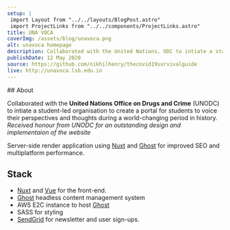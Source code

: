 ```yaml
---
setup: |
 import Layout from "../../layouts/BlogPost.astro"
 import ProjectLinks from "../../components/ProjectLinks.astro"
title: UNA VOCA
coverImg: /assets/blog/unavoca.png
alt: unavoca homepage
description: Collaborated with the United Nations, ODC to intiate a student-led organisation to promote information and perspectives of students during the COVID-19 pandemic. 
publishDate: 12 May 2020
source: https://github.com/nikhilhenry/thecovid19survivalguide
live: http://unavoca.lsb.edu.in
---
```

<div class="not-prose">
<ProjectLinks source={frontmatter.source} live={frontmatter.live}></ProjectLinks>
</div>
## About

Collaborated with the **United Nations Office on Drugs and Crime** (UNODC) to intiate a student-led organisation to create a portal for students to voice their perspectives and thoughts during a world-changing period in history. *Received honour from UNODC for an outstanding design and implementaion of the website*

Server-side render application using [Nuxt](https://nuxtjs.org/) and [Ghost](https://ghost.org) for improved SEO and multiplatform performance. 

## Stack

- [Nuxt](https://nuxtjs.org/) and [Vue](https://vuejs.org) for the front-end.
- [Ghost](https://ghost.org) headless content management system
- AWS E2C instance to host [Ghost](https://ghost.org)
- SASS for styling 
- [SendGrid](https://sendgrid.com) for newsletter and user sign-ups.
